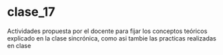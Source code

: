 # clase_17
Actividades propuesta por el docente para fijar los conceptos teóricos explicado en la clase sincrónica, como asi tambie las practicas realizadas en clase
